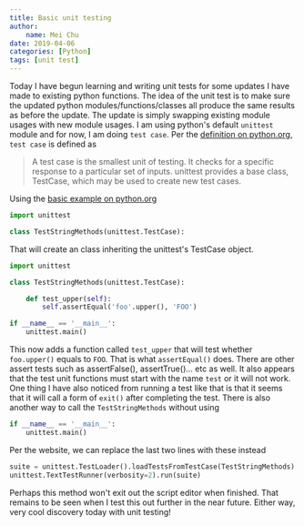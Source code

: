```yaml
---
title: Basic unit testing
author:
    name: Mei Chu
date: 2019-04-06
categories: [Python]
tags: [unit test]
---
```


Today I have begun learning and writing unit tests for some updates I have made to existing python functions. The idea of the unit test is to make sure the updated python modules/functions/classes all produce the same results as before the update. The update is simply swapping existing module usages with new module usages. I am using python's default ``unittest`` module and for now, I am doing ``test case``. Per the [definition on python.org](https://docs.python.org/2.7/library/unittest.html), ``test case`` is defined as

> A test case is the smallest unit of testing. It checks for a specific response to a particular set of inputs. unittest provides a base class, TestCase, which may be used to create new test cases.

Using the [basic example on python.org](https://docs.python.org/2.7/library/unittest.html#basic-example)
```python
import unittest

class TestStringMethods(unittest.TestCase):
```
That will create an class inheriting the unittest's TestCase object.
```python
import unittest

class TestStringMethods(unittest.TestCase):

    def test_upper(self):
        self.assertEqual('foo'.upper(), 'FOO')

if __name__ == '__main__':
    unittest.main()
```
This now adds a function called ``test_upper`` that will test whether ``foo.upper()`` equals to ``FOO``. That is what ``assertEqual()`` does. There are other assert tests such as assertFalse(), assertTrue()... etc as well. It also appears that the test unit functions must start with the name ``test`` or it will not work. One thing I have also noticed from running a test like that is that it seems that it will call a form of ``exit()`` after completing the test. There is also another way to call the ``TestStringMethods`` without using
```python
if __name__ == '__main__':
    unittest.main()
```
Per the website, we can replace the last two lines with these instead
```python
suite = unittest.TestLoader().loadTestsFromTestCase(TestStringMethods)
unittest.TextTestRunner(verbosity=2).run(suite)
```
Perhaps this method won't exit out the script editor when finished. That remains to be seen when I test this out further in the near future. Either way, very cool discovery today with unit testing!
